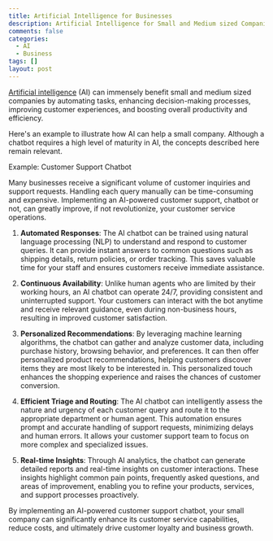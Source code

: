 ```yaml
---
title: Artificial Intelligence for Businesses
description: Artificial Intelligence for Small and Medium sized Companies (SMEs).
comments: false
categories:
  - AI
  - Business
tags: []
layout: post
---
```

[Artificial intelligence](/artificial-intelligence/) (AI) can immensely benefit small and medium sized companies by automating tasks, enhancing decision-making processes, improving customer experiences, and boosting overall productivity and efficiency. 

Here's an example to illustrate how AI can help a small company. Although a chatbot requires a high level of maturity in AI, the concepts described here remain relevant.

Example: Customer Support Chatbot

Many businesses receive a significant volume of customer inquiries and support requests. Handling each query manually can be time-consuming and expensive. Implementing an AI-powered customer support, chatbot or not, can greatly improve, if not revolutionize, your customer service operations.

1. **Automated Responses**: The AI chatbot can be trained using natural language processing (NLP) to understand and respond to customer queries. It can provide instant answers to common questions such as shipping details, return policies, or order tracking. This saves valuable time for your staff and ensures customers receive immediate assistance.
    
2. **Continuous Availability**: Unlike human agents who are limited by their working hours, an AI chatbot can operate 24/7, providing consistent and uninterrupted support. Your customers can interact with the bot anytime and receive relevant guidance, even during non-business hours, resulting in improved customer satisfaction.
    
3. **Personalized Recommendations**: By leveraging machine learning algorithms, the chatbot can gather and analyze customer data, including purchase history, browsing behavior, and preferences. It can then offer personalized product recommendations, helping customers discover items they are most likely to be interested in. This personalized touch enhances the shopping experience and raises the chances of customer conversion.
    
4. **Efficient Triage and Routing**: The AI chatbot can intelligently assess the nature and urgency of each customer query and route it to the appropriate department or human agent. This automation ensures prompt and accurate handling of support requests, minimizing delays and human errors. It allows your customer support team to focus on more complex and specialized issues.
    
5. **Real-time Insights**: Through AI analytics, the chatbot can generate detailed reports and real-time insights on customer interactions. These insights highlight common pain points, frequently asked questions, and areas of improvement, enabling you to refine your products, services, and support processes proactively.
    

By implementing an AI-powered customer support chatbot, your small company can significantly enhance its customer service capabilities, reduce costs, and ultimately drive customer loyalty and business growth.